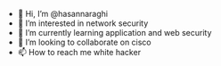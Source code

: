 - 👋 Hi, I’m @hasannaraghi
- 👀 I’m interested in network security
- 🌱 I’m currently learning application and web security
- 💞️ I’m looking to collaborate on cisco
- 📫 How to reach me white hacker 
<!---
hasannaraghi/hasannaraghi is a ✨ special ✨ repository because its `README.md` (this file) appears on your GitHub profile.
You can click the Preview link to take a look at your changes.
--->
